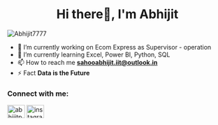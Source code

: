 <h1 align="center">Hi there👋, I'm Abhijit</h1>


<p align="left"> <img src="https://komarev.com/ghpvc/?username=Abhijit7777&label=Profile%20views&color=0e75b6&style=flat" alt="Abhijit7777" /> </p>



- 🔭 I’m currently working on Ecom Express as Supervisor - operation
- 🌱 I’m currently learning Excel, Power BI, Python, SQL
- 📫 How to reach me **sahooabhijit.iit@outlook.in**
- ⚡ Fact **Data is the Future**
<h3 align="left">Connect with me:</h3>
<p align="left">
<a href="https://www.linkedin.com/in/abhijitpsahoo" target="blank"><img align="center" src="https://raw.githubusercontent.com/rahuldkjain/github-profile-readme-generator/master/src/images/icons/Social/linked-in-alt.svg" alt="abhijitpsahoo" height="30" width="40" /></a>
<a href="https://instagram.com" target="blank"><img align="center" src="https://raw.githubusercontent.com/rahuldkjain/github-profile-readme-generator/master/src/images/icons/Social/instagram.svg" alt="instagram.com" height="30" width="40" /></a>

</p>

